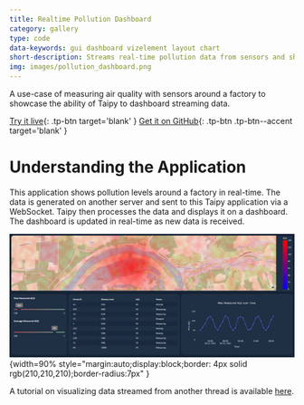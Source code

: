 ```yaml
---
title: Realtime Pollution Dashboard
category: gallery
type: code
data-keywords: gui dashboard vizelement layout chart
short-description: Streams real-time pollution data from sensors and shows air quality on a map.
img: images/pollution_dashboard.png
---
```

A use-case of measuring air quality with sensors around a factory to showcase the ability of Taipy
to dashboard streaming data.

[Try it live](https://realtime-pollution.taipy.cloud/){: .tp-btn target='blank' }
[Get it on GitHub](https://github.com/Avaiga/demo-realtime-pollution){: .tp-btn .tp-btn--accent target='blank' }

# Understanding the Application

This application shows pollution levels around a factory in real-time. The data is generated on
another server and sent to this Taipy application via a WebSocket. Taipy then processes the data and
displays it on a dashboard. The dashboard is updated in real-time as new data is received.

![Pollution Dashboard](images/pollution_dashboard.png){width=90% style="margin:auto;display:block;border: 4px solid rgb(210,210,210);border-radius:7px" }

A tutorial on visualizing data streamed from another thread is available [here](../knowledge_base/tips/multithreading/index.md).
